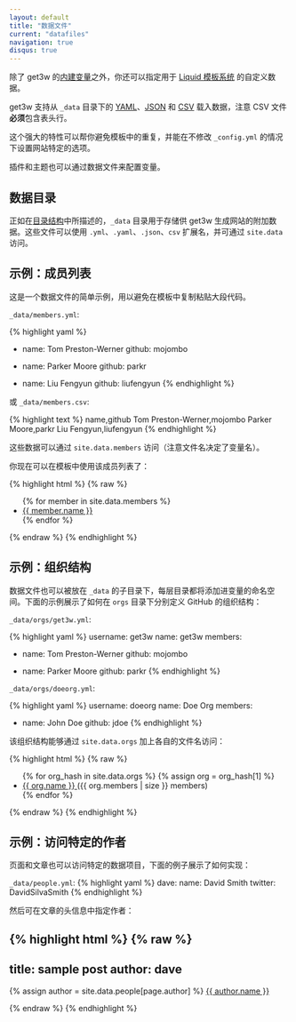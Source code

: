 ```yaml
---
layout: default
title: "数据文件"
current: "datafiles"
navigation: true
disqus: true
---
```


除了 get3w 的[内建变量](../variables/)之外，你还可以指定用于 [Liquid 模板系统](https://wiki.github.com/shopify/liquid/liquid-for-designers) 的自定义数据。

get3w 支持从 `_data` 目录下的 [YAML](http://yaml.org/)、[JSON](http://www.json.org/) 和 [CSV](https://en.wikipedia.org/wiki/Comma-separated_values) 载入数据，注意 CSV 文件**必须**包含表头行。

这个强大的特性可以帮你避免模板中的重复，并能在不修改 `_config.yml` 的情况下设置网站特定的选项。

插件和主题也可以通过数据文件来配置变量。

## 数据目录

正如在[目录结构](../structure/)中所描述的，`_data` 目录用于存储供 get3w 生成网站的附加数据。这些文件可以使用 `.yml`、`.yaml`、`.json`、`csv` 扩展名，并可通过 `site.data` 访问。

## 示例：成员列表

这是一个数据文件的简单示例，用以避免在模板中复制粘贴大段代码。

`_data/members.yml`:

{% highlight yaml %}
- name: Tom Preston-Werner
  github: mojombo

- name: Parker Moore
  github: parkr

- name: Liu Fengyun
  github: liufengyun
{% endhighlight %}

或 `_data/members.csv`:

{% highlight text %}
name,github
Tom Preston-Werner,mojombo
Parker Moore,parkr
Liu Fengyun,liufengyun
{% endhighlight %}

这些数据可以通过 `site.data.members` 访问（注意文件名决定了变量名）。

你现在可以在模板中使用该成员列表了：

{% highlight html %}
{% raw %}
<ul>
{% for member in site.data.members %}
  <li>
    <a href="https://github.com/{{ member.github }}">
      {{ member.name }}
    </a>
  </li>
{% endfor %}
</ul>
{% endraw %}
{% endhighlight %}

## 示例：组织结构

数据文件也可以被放在 `_data` 的子目录下，每层目录都将添加进变量的命名空间。下面的示例展示了如何在 `orgs` 目录下分别定义 GitHub 的组织结构：

`_data/orgs/get3w.yml`:

{% highlight yaml %}
username: get3w
name: get3w
members:
  - name: Tom Preston-Werner
    github: mojombo

  - name: Parker Moore
    github: parkr
{% endhighlight %}

`_data/orgs/doeorg.yml`:

{% highlight yaml %}
username: doeorg
name: Doe Org
members:
  - name: John Doe
    github: jdoe
{% endhighlight %}

该组织结构能够通过 `site.data.orgs` 加上各自的文件名访问：

{% highlight html %}
{% raw %}
<ul>
{% for org_hash in site.data.orgs %}
{% assign org = org_hash[1] %}
  <li>
    <a href="https://github.com/{{ org.username }}">
      {{ org.name }}
    </a>
    ({{ org.members | size }} members)
  </li>
{% endfor %}
</ul>
{% endraw %}
{% endhighlight %}

## 示例：访问特定的作者

页面和文章也可以访问特定的数据项目，下面的例子展示了如何实现：

`_data/people.yml`:
{% highlight yaml %}
dave:
    name: David Smith
    twitter: DavidSilvaSmith
{% endhighlight %}

然后可在文章的头信息中指定作者：

{% highlight html %}
{% raw %}
---
title: sample post
author: dave
---

{% assign author = site.data.people[page.author] %}
<a rel="author"
  href="{{ author.twitter }}"
  title="{{ author.name }}">
    {{ author.name }}
</a>

{% endraw %}
{% endhighlight %}
